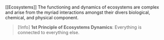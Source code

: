 [[Ecosystems]]
The functioning and dynamics of ecosystems are complex and arise from the myriad interactions amongst their divers biological, chemical, and physical component.
> [!info] **1st Principle of Ecosystems Dynamics**: Everything is connected to everything else.

